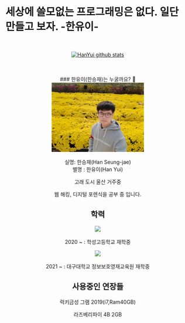 <h1>세상에 쓸모없는 프로그래밍은 없다. 일단 만들고 보자. -한유이-</h1><br>

<div align=center>

[![HanYui github stats](https://github-readme-stats.vercel.app/api?username=Han-seungjae)](https://github.com/anuraghazra/github-readme-stats)

<br>
<br>
### 한유이(한승재)는 누굴까요? 👋 <br>
<img width="50%" src=https://raw.githubusercontent.com/Han-seungjae/Han-seungjae/master/han.jpg>

실명: 한승재(Han Seung-jae)<br>
별명 : 한유이(Han Yui)<br>

고래 도시 울산 거주중<br>
      
웹 해킹, 디지털 포렌식을 공부 중 입니다.

<h2>학력</h2>

<img width="80" src=http://www.haksung.hs.kr/files/2020/01/haksung-h/a9ef779cb53f480889bee60f5089dfd7/02.gif>  

2020 ~ : 학성고등학교 재학중
      
<img width="160" src=https://daegu.ac.kr/resources/images/site/layout/header_logo.gif>  
      
2021 ~ : 대구대학교 정보보호영재교육원 재학중
      
<h2>사용중인 연장들</h2>

럭키금성 그램 2019(i7,Ram40GB)
<br>

라즈베리파이 4B 2GB
 
